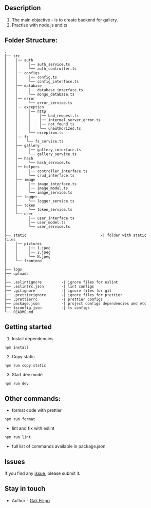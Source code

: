 ## Description

1. The main objective - is to create backend for gallery.
2. Practise with node.js and ts

## Folder Structure:

```
.
├── src
│    │── auth
│    │     │── auth_service.ts
│    │     └── auth_controller.ts
│    │── configs
│    │     │── config.ts
│    │     └── config_interface.ts
│    ├── database
│    │     │── database_interface.ts
│    │     └── mongo_database.ts
│    │── error
│    │     └── error_service.ts
│    │── exception
│    │     │── http
│    │     │    │── bad_request.ts
│    │     │    │── internal_server_error.ts
│    │     │    │── not_found.ts
│    │     │    └── unauthorized.ts
│    │     └── exception.ts
│    │── fs
│    │    └── fs_service.ts
│    ├── gallery
│    │     │── gallery_interface.ts
│    │     └── gallery_service.ts
│    │── hash
│    │     └── hash_service.ts
│    │── helpers
│    │     │── controller_interface.ts
│    │     └── crud_interface.ts
│    ├── image
│    │     │── image_interface.ts
│    │     │── image_model.ts
│    │     └── image_service.ts
│    ├── logger
│    │     └── logger_service.ts
│    ├── token
│    │     └── token_service.ts
│    └── user
│          │── user_interface.ts
│          │── user_model.ts
│          └── user_service.ts
│
├── static                                  -| folder with static files
│    │── pictures
│    │     │── 1.jpeg
│    │     │── 2.jpeg
│    │     └── N.jpeg
│    └── frontend
│
├── logs
├── uploads
│
├── .eslintignore         -| ignore files for eslint
├── .eslintrc.json        -| lint configs
├── .gitignore            -| ignore files for git
├── .prettierignore       -| ignore files for prettier
├── .prettierrc           -| prettier configs
├── package.json          -| project configs dependencies and etc
├── tsconfig.json         -| ts configs
└── README.md
```

## Getting started

1. Install dependencies

```
npm install 
```

2. Copy static

```
npm run copy:static
```

3. Start dev mode

```
npm run dev
```

## Other commands:

* format code with prettier

```
npm run format
```

* lint and fix with eslint

```
npm run lint
```

* full list of commands available in package.json

## Issues

If you find any [issue](https://github.com/stansful/module2_part3_express/issues), please submit it.

## Stay in touch

* Author - [Gak Filipp](https://t.me/stansful)